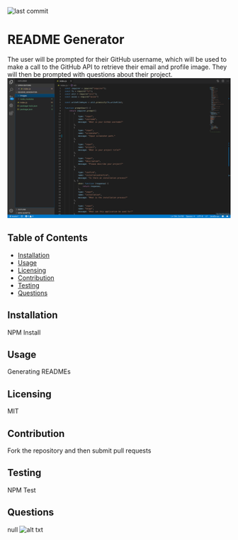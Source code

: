 
![last commit](https://img.shields.io/github/last-commit/sldelay/README_generator-)
# README Generator
The user will be prompted for their GitHub username, which will be used to make a call to the GitHub API to retrieve their email and profile image. They will then be prompted with questions about their project.
![alt text](images/Screenshot.png)
## Table of Contents
- [Installation](#Installation)
- [Usage](#Usage)
- [Licensing](#Licensing)
- [Contribution](#Contribution)
- [Testing](#Testing)
- [Questions](#Questions)
## Installation 
NPM Install
## Usage
Generating READMEs
## Licensing
MIT
## Contribution
Fork the repository and then submit pull requests
## Testing
NPM Test
## Questions
null
![alt txt](https://avatars0.githubusercontent.com/u/55762265?v=4)
    